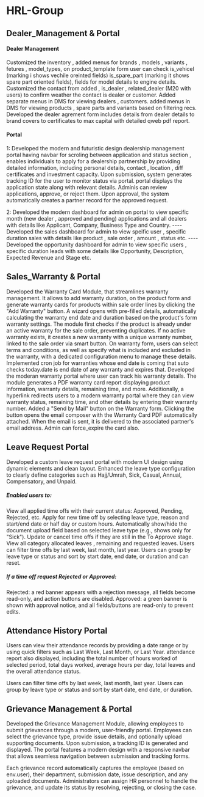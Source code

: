 # HRL-Group

## Dealer_Management & Portal

#### Dealer Management
Customized the inventory , added menus for brands , models , variants , fetures , model_types, on product_template form user can check is_vehicel (marking i shows vechile oreinted fields) is_spare_part (marking it shows spare part oriented fields), fields for model details to engine details.
Customized the contact from added , is_dealer , related_dealer (M20 with users) to confirm weather the contact is dealer or customer.
Added separate menus in DMS for viewing dealers , customers.
added menus in DMS for viewing products , spare parts and variants based on filtering recs.
Developed the dealer agrement form includes details from dealer details to brand covers to certificates  to max capital with detailed qweb pdf report.


#### Portal
1: Developed the modern and futuristic design dealership management portal having navbar for scroling between application and status section , enables individuals to apply for a dealership partnership by providing detailed information, including personal details, contact , location , diff certificates and investment capacity. Upon submission, system generates tracking ID for the user to monitor status via portal. portal displays the application state along with relevant details. Adminis can review applications, approve, or reject them. Upon approval, the system automatically creates a partner record for the approved request.

2: Developed the modern dashboard for admin on portal to view specific month (new dealer , approved and pending) applications and all dealers with details like Applicant,	Company,	Business Type and 	Country.
---- Developed the sales dashboard for admin to view speific user , specific duration sales with details like product , sale order , amount , status etc.
---- Developed the opportunity dashboard for admin to view specific users , specific duration leads with some details like Opportunity,	Description,	Expected Revenue and	Stage etc.




## Sales_Warranty & Portal
Developed the Warranty Card Module, that streamlines warranty management. It allows to add warranty duration, on the product form and generate warranty cards for products within sale order lines by clicking the "Add Warranty" button. A wizard opens with pre-filled details, automatically calculating the warranty end date and duration based on the product's form warranty settings. The module first checks if the product is already under an active warranty for the sale order, preventing duplicates. If no active warranty exists, it creates a new warranty with a unique warranty number, linked to the sale order via smart button. On warranty form, users can select terms and conditions, as well as specify what is included and excluded in the warranty, with a dedicated configuration menu to manage these details. 
Implemented cron job for warranties whose end date is coming that suto checks today.date is end date of any warranty and expires that.
Developed the moderan warranty portal where user can track his warranty details.
The module generates a PDF warranty card report displaying product information, warranty details, remaining time, and more. Additionally, a hyperlink redirects users to a modern warranty portal where they can view warranty status, remaining time, and other details by entering their warranty number. 
Added a "Send by Mail" button on the Warranty form. Clicking the button opens the email composer with the Warranty Card PDF automatically attached. When the email is sent, it is delivered to the associated partner's email address.
Admin can force_expire the card also.


## Leave Request Portal
Developed a custom leave request portal with modern UI design using dynamic elements and clean layout.
Enhanced the leave type configuration to clearly define categories such as Hajj/Umrah, Sick, Casual, Annual, Compensatory, and Unpaid.

##### Enabled users to:
View all applied time offs with their current status: Approved, Pending, Rejected, etc.
Apply for new time off by selecting leave type, reason and start/end date or half day or custom hours.
Automatically show/hide the document upload field based on selected leave type (e.g., shows only for "Sick").
Update or cancel time offs if they are still in the To Approve stage.
View all  category allocated leaves , remaining and requested leaves.
Users can filter time offs by last week, last month, last year.
Users can group by leave type or status and sort by start date, end date, or duration and can reset.

##### If a time off request Rejected or Approved:
Rejected: a red banner appears with a rejection message, all fields become read-only, and action buttons are disabled.
Approved: a green banner is shown with approval notice, and all fields/buttons are read-only to prevent edits.



## Attendance History Portal

Users can view their attendance records by providing a date range or by using quick filters such as Last Week, Last Month, or Last Year.
attendance report also displayed, including the total number of hours worked of selected period, total days worked, average hours per day, total leaves and the overall attendance status.

Users can filter time offs by last week, last month, last year.
Users can group by leave type or status and sort by start date, end date, or duration.






## Grievance Management & Portal

Developed the Grievance Management Module, allowing employees to submit grievances through a modern, user-friendly portal. Employees can select the grievance type, provide issue details, and optionally upload supporting documents. Upon submission, a tracking ID is generated and displayed. The portal features a modern design with a responsive navbar that allows seamless navigation between submission and tracking forms.

Each grievance record automatically captures the employee (based on env.user), their department, submission date, issue description, and any uploaded documents. Administrators can assign HR personnel to handle the grievance, and update its status by resolving, rejecting, or closing the case.









